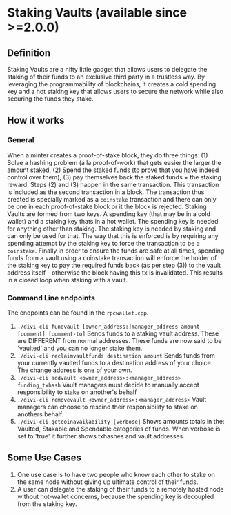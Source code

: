 # Staking Vaults (available since >=2.0.0)

## Definition
Staking Vaults are a nifty little gadget that allows users to delegate the staking of their funds to an exclusive third party in a trustless way. By leveraging the programmability of blockchains, it creates a cold spending key and a hot staking key that allows users to secure the network while also securing the funds they stake.

## How it works

### General
When a minter creates a proof-of-stake block, they do three things: (1) Solve a hashing problem (á la proof-of-work) that gets easier the larger the amount staked, (2) Spend the staked funds (to prove that you have indeed control over them), (3) pay themselves back the staked funds + the staking reward. Steps (2) and (3) happen in the same transaction. This transaction is included as the second transaction in a block. The transaction thus created is specially marked as a `coinstake` transaction and there can only be one in each proof-of-stake block or it the block is rejected.
Staking Vaults are formed from two keys. A spending key (that may be in a cold wallet) and a staking key thats in a hot wallet. The spending key is needed for anything other than staking. The staking key is needed by staking and can only be used for that. The way that this is enforced is by requiring any spending attempt by the staking key to force the transaction to be a `coinstake`.
Finally in order to ensure the funds are safe at all times, spending funds from a vault using a coinstake transaction will enforce the holder of the staking key to pay the required funds back (as per step (3)) to the vault address itself - otherwise the block having this tx is invalidated. This results in a closed loop when staking with a vault.

### Command Line endpoints
The endpoints can be found in the `rpcwallet.cpp`.
1. `./divi-cli fundvault [owner_address:]manager_address amount [comment] [comment-to]`
Sends funds to a staking vault address. These are DIFFERENT from normal addresses. These funds are now said to be 'vaulted' and you can no longer stake them.
2. `./divi-cli reclaimvaultfunds destination amount`
Sends funds from your currently vaulted funds to a destination address of your choice. The change address is one of your own.
2. `./divi-cli addvault <owner_address>:<manager_address> funding_txhash`
Vault managers must decide to manually accept responsibility to stake on another's behalf
3. `./divi-cli removevault <owner_address>:<manager_address>`
Vault managers can choose to rescind their responsibility to stake on anothers behalf.
4. `./divi-cli getcoinavailability [verbose]`
Shows amounts totals in the: Vaulted, Stakable and Spendable categories of funds. When verbose is set to 'true' it further shows txhashes and vault addresses.

## Some Use Cases
1. One use case is to have two people who know each other to stake on the same node without giving up ultimate control of their funds.
2. A user can delegate the staking of their funds to a remotely hosted node without hot-wallet concerns, because the spending key is decoupled from the staking key.